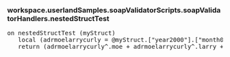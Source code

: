 ### workspace.userlandSamples.soapValidatorScripts.soapValidatorHandlers.nestedStructTest
<pre>
on nestedStructTest (myStruct)
   local (adrmoelarrycurly = @myStruct.["year2000"].["month04"].["day01"])
   return (adrmoelarrycurly^.moe + adrmoelarrycurly^.larry + adrmoelarrycurly^.curly)

</pre>